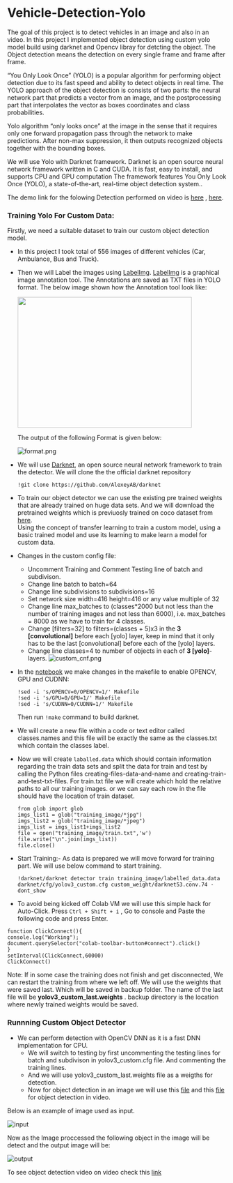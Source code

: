 # Vehicle-Detection-Yolo
The goal of this project is to detect vehicles in an image and also in an video. In this project I implemented object detection using custom yolo model build using darknet and Opencv libray for detcting the object.
The Object detection means the detection on every single frame and frame after frame.

“You Only Look Once” (YOLO) is a popular algorithm for performing object detection due to its fast speed and ability to detect objects in real time.
The YOLO approach of the object detection is consists of two parts: the neural network part that predicts a vector from an image, and the postprocessing part that interpolates the vector as boxes coordinates and class probabilities.

Yolo algorithm “only looks once” at the image in the sense that it requires only one forward propagation pass through the network to make predictions. After non-max suppression, it then outputs recognized objects together with the bounding boxes.

We will use Yolo with Darknet framework. Darknet is an open source neural network framework written in C and CUDA. It is fast, easy to install, and supports CPU and GPU computation The framework features You Only Look Once (YOLO), a state-of-the-art, real-time object detection system..

The demo link for the folowing Detection performed on video is [here](https://user-images.githubusercontent.com/60709999/124021170-dd295880-da08-11eb-9abd-4e3ddd2e912b.mp4) , [here](https://drive.google.com/file/d/1wclnOC6u-eCkIiXwmsY7_mxSpN8kFjuP/view?usp=sharing).



### Training Yolo For Custom Data:


Firstly, we need a suitable dataset to train our custom object detection model.
*  In this project I took total of 556 images of different vehicles (Car, Ambulance, Bus and Truck).
* Then we will Label the images using [LabelImg](https://tzutalin.github.io/labelImg/). [LabelImg](https://github.com/tzutalin/labelImg#labelimg) is a graphical image annotation tool. The Annotations are saved as TXT files in YOLO format.
	The below image shown how the Annotation tool look like:
	
	<img src="https://github.com/rohan300557/Vehicle-Detection-Yolo/blob/main/src/Labelimg.png" data-canonical-src="https://github.com/rohan300557/Vehicle-Detection-Yolo/blob/main/src/Labelimg.png" width="400" height="300" />	
	
	The output of the following Format is given below:
	
    ![format.png](https://github.com/rohan300557/Vehicle-Detection-Yolo/blob/main/src/file_format.png)

* We will use [Darknet](https://github.com/pjreddie/darknet), an open source neural network framework to train the detector. We will  clone the the official darknet repository
	```python:
	!git clone https://github.com/AlexeyAB/darknet
	```
*  To train our object detector we can use the existing pre trained weights that are already trained on huge data sets. And we will download the pretrained weights which is previuosly trained on coco dataset from [here](https://pjreddie.com/media/files/darknet53.conv.74).  
Using the concept of transfer learning to train a custom model, using a basic trained model and use its learning to make learn a model for custom data.
* Changes in the custom config file:
	-   Uncomment Training and Comment Testing line of batch and subdivison. 
	-   Change line batch to batch=64
	-   Change line subdivisions to subdivisions=16
	-   Set network size width=416 height=416 or any value multiple of 32
	-   Change line max_batches to (classes*2000 but not less than the number of training images and not less than 6000), i.e. max_batches = 8000 as we have to train for 4 classes.
	-   Change [filters=32] to filters=(classes + 5)x3 in the  **3**  **[convolutional]**  before each [yolo] layer, keep in mind that it only has to be the last [convolutional] before each of the [yolo] layers.
	-   Change line classes=4 to number of objects in each of  **3 [yolo]**-layers.
![custom_cnf.png](https://github.com/rohan300557/Vehicle-Detection-Yolo/blob/main/src/custom_cng.png)
* In the [notebook](https://github.com/rohan300557/Vehicle-Detection-Yolo/blob/main/yolo_custom.ipynb) we make changes in the makefile to enable OPENCV, GPU and CUDNN: 
	 ```python:
	!sed -i 's/OPENCV=0/OPENCV=1/' Makefile
	!sed -i 's/GPU=0/GPU=1/' Makefile
	!sed -i 's/CUDNN=0/CUDNN=1/' Makefile
	```
  Then run `!make` command to build darknet.
*   We will create a new file within a code or text editor called  classes.names  and this file will be exactly the same as the classes.txt which contain the classes label.
* Now we will create `laballed.data` which should contain information regarding the train data sets and split the data for train and test by calling the Python files creating-files-data-and-name and creating-train-and-test-txt-files.
For train.txt file we will create which hold the relative paths to all our training images. or we can say each row in the file should have the location of train dataset.

	```python: 
	from glob import glob
	imgs_list1 = glob("training_image/*jpg")
	imgs_list2 = glob("training_image/*jpeg")
	imgs_list = imgs_list1+imgs_list2
	file = open("training_image/train.txt",'w')
	file.write("\n".join(imgs_list))
	file.close()
	```
* Start Training:- As data is prepared we will move forward for training part. We will use below command to start training.
	```python:
	!darknet/darknet detector train training_image/labelled_data.data darknet/cfg/yolov3_custom.cfg custom_weight/darknet53.conv.74 -dont_show
	```
* To avoid being kicked off Colab VM we will use this simple hack for Auto-Click. Press `Ctrl + Shift + i` , Go to console and Paste the following code and press Enter.

```
function ClickConnect(){
console.log("Working"); 
document.querySelector("colab-toolbar-button#connect").click() 
}
setInterval(ClickConnect,60000)
ClickConnect()
```

Note: If in some case the training does not finish and get disconnected, We can restart the training from where we left off. We will use the weights that were saved last. Which will be saved in backup folder. The name of the last file will be **yolov3_custom_last.weights** . backup directory is the location where newly trained weights would be saved.

### Runnning Custom Object Detector
* We can perform detection with OpenCV DNN as it is a fast DNN implementation for CPU.
	* We will switch to testing by first uncommenting the testing lines for batch and subdivison in yolov3_custom.cfg file. And commenting the training lines.
	* And we will use yolov3_custom_last.weights file as a weigths for detection.
	* Now for object detection in an image we will use this
 [file](https://github.com/rohan300557/Vehicle-Detection-Yolo/blob/main/object_detection_image.py) and this [file](https://github.com/rohan300557/Vehicle-Detection-Yolo/blob/main/object_detection_video.py) for object detection in video.

Below is an example of image used as input.

![input](https://github.com/rohan300557/Vehicle-Detection-Yolo/blob/main/test/vehicle.jpg)

Now as the Image proccessed the following object in the image will be detect and the output image will be:

![output](https://github.com/rohan300557/Vehicle-Detection-Yolo/blob/main/output/output.jpg)

To see object detection video on video check this [link](https://user-images.githubusercontent.com/60709999/124021170-dd295880-da08-11eb-9abd-4e3ddd2e912b.mp4)
